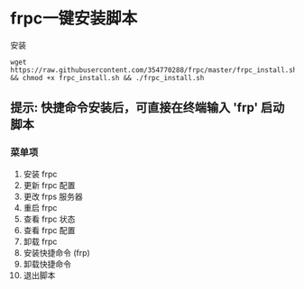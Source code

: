 # frpc一键安装脚本

安装
```shell
wget https://raw.githubusercontent.com/354770288/frpc/master/frpc_install.sh && chmod +x frpc_install.sh && ./frpc_install.sh
```
## 提示: 快捷命令安装后，可直接在终端输入 'frp' 启动脚本
### 菜单项
1. 安装 frpc
2. 更新 frpc 配置
3. 更改 frps 服务器
4. 重启 frpc
5. 查看 frpc 状态
6. 查看 frpc 配置
7. 卸载 frpc
8. 安装快捷命令 (frp)
9. 卸载快捷命令
0. 退出脚本

